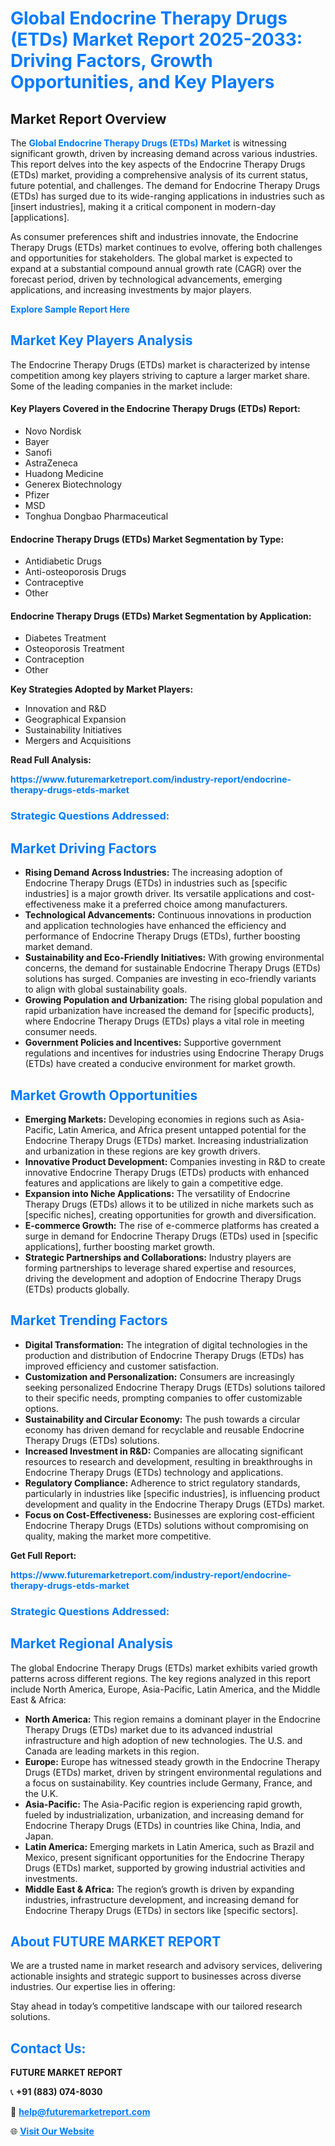 <h1 style="color: #007BFF;">Global Endocrine Therapy Drugs (ETDs) Market Report 2025-2033: Driving Factors, Growth Opportunities, and Key Players</h1>

<section id="overview">
<h2>Market Report Overview</h2>
<p>The <a href="https://www.futuremarketreport.com/industry-report/endocrine-therapy-drugs-etds-market" style="color: #007BFF; text-decoration: none;"><strong>Global Endocrine Therapy Drugs (ETDs) Market</strong></a> is witnessing significant growth, driven by increasing demand across various industries. This report delves into the key aspects of the Endocrine Therapy Drugs (ETDs) market, providing a comprehensive analysis of its current status, future potential, and challenges. The demand for Endocrine Therapy Drugs (ETDs) has surged due to its wide-ranging applications in industries such as [insert industries], making it a critical component in modern-day [applications].</p>
<p>As consumer preferences shift and industries innovate, the Endocrine Therapy Drugs (ETDs) market continues to evolve, offering both challenges and opportunities for stakeholders. The global market is expected to expand at a substantial compound annual growth rate (CAGR) over the forecast period, driven by technological advancements, emerging applications, and increasing investments by major players.</p>
</section>

<section id="overview">
<p><a href="https://www.futuremarketreport.com/request-sample/reportId=77664" style="color: #007BFF; text-decoration: none;"><strong>Explore Sample Report Here</strong></a></p>
</section>

<section id="key-players">
<h2 style="color: #007BFF;">Market Key Players Analysis</h2>
<p>The Endocrine Therapy Drugs (ETDs) market is characterized by intense competition among key players striving to capture a larger market share. Some of the leading companies in the market include:</p>
<h4>Key Players Covered in the Endocrine Therapy Drugs (ETDs) Report:</h4>
<ul><li>Novo Nordisk</li><li>Bayer</li><li>Sanofi</li><li>AstraZeneca</li><li>Huadong Medicine</li><li>Generex Biotechnology</li><li>Pfizer</li><li>MSD</li><li>Tonghua Dongbao Pharmaceutical</li></ul>
<h4>Endocrine Therapy Drugs (ETDs) Market Segmentation by Type:</h4>
<ul><li>Antidiabetic Drugs</li><li>Anti-osteoporosis Drugs</li><li>Contraceptive</li><li>Other</li></ul>

<h4>Endocrine Therapy Drugs (ETDs) Market Segmentation by Application:</h4>
<ul><li>Diabetes Treatment</li><li>Osteoporosis Treatment</li><li>Contraception</li><li>Other</li></ul>
<p><strong>Key Strategies Adopted by Market Players:</strong></p>
<ul>
<li>Innovation and R&D</li>
<li>Geographical Expansion</li>
<li>Sustainability Initiatives</li>
<li>Mergers and Acquisitions</li>
</ul>
</section>

<section>
<p><strong>Read Full Analysis: </strong></p><a href="https://www.futuremarketreport.com/industry-report/endocrine-therapy-drugs-etds-market" style="color: #007BFF; text-decoration: none;"><strong>https://www.futuremarketreport.com/industry-report/endocrine-therapy-drugs-etds-market</strong></a>
<h3 style="color: #007BFF;">Strategic Questions Addressed:</h3>
</section>

<section id="driving-factors">
<h2 style="color: #007BFF;">Market Driving Factors</h2>
<ul>
<li><strong>Rising Demand Across Industries:</strong> The increasing adoption of Endocrine Therapy Drugs (ETDs) in industries such as [specific industries] is a major growth driver. Its versatile applications and cost-effectiveness make it a preferred choice among manufacturers.</li>
<li><strong>Technological Advancements:</strong> Continuous innovations in production and application technologies have enhanced the efficiency and performance of Endocrine Therapy Drugs (ETDs), further boosting market demand.</li>
<li><strong>Sustainability and Eco-Friendly Initiatives:</strong> With growing environmental concerns, the demand for sustainable Endocrine Therapy Drugs (ETDs) solutions has surged. Companies are investing in eco-friendly variants to align with global sustainability goals.</li>
<li><strong>Growing Population and Urbanization:</strong> The rising global population and rapid urbanization have increased the demand for [specific products], where Endocrine Therapy Drugs (ETDs) plays a vital role in meeting consumer needs.</li>
<li><strong>Government Policies and Incentives:</strong> Supportive government regulations and incentives for industries using Endocrine Therapy Drugs (ETDs) have created a conducive environment for market growth.</li>
</ul>
</section>

<section id="growth-opportunities">
<h2 style="color: #007BFF;">Market Growth Opportunities</h2>
<ul>
<li><strong>Emerging Markets:</strong> Developing economies in regions such as Asia-Pacific, Latin America, and Africa present untapped potential for the Endocrine Therapy Drugs (ETDs) market. Increasing industrialization and urbanization in these regions are key growth drivers.</li>
<li><strong>Innovative Product Development:</strong> Companies investing in R&D to create innovative Endocrine Therapy Drugs (ETDs) products with enhanced features and applications are likely to gain a competitive edge.</li>
<li><strong>Expansion into Niche Applications:</strong> The versatility of Endocrine Therapy Drugs (ETDs) allows it to be utilized in niche markets such as [specific niches], creating opportunities for growth and diversification.</li>
<li><strong>E-commerce Growth:</strong> The rise of e-commerce platforms has created a surge in demand for Endocrine Therapy Drugs (ETDs) used in [specific applications], further boosting market growth.</li>
<li><strong>Strategic Partnerships and Collaborations:</strong> Industry players are forming partnerships to leverage shared expertise and resources, driving the development and adoption of Endocrine Therapy Drugs (ETDs) products globally.</li>
</ul>
</section>

<section id="trending-factors">
<h2 style="color: #007BFF;">Market Trending Factors</h2>
<ul>
<li><strong>Digital Transformation:</strong> The integration of digital technologies in the production and distribution of Endocrine Therapy Drugs (ETDs) has improved efficiency and customer satisfaction.</li>
<li><strong>Customization and Personalization:</strong> Consumers are increasingly seeking personalized Endocrine Therapy Drugs (ETDs) solutions tailored to their specific needs, prompting companies to offer customizable options.</li>
<li><strong>Sustainability and Circular Economy:</strong> The push towards a circular economy has driven demand for recyclable and reusable Endocrine Therapy Drugs (ETDs) solutions.</li>
<li><strong>Increased Investment in R&D:</strong> Companies are allocating significant resources to research and development, resulting in breakthroughs in Endocrine Therapy Drugs (ETDs) technology and applications.</li>
<li><strong>Regulatory Compliance:</strong> Adherence to strict regulatory standards, particularly in industries like [specific industries], is influencing product development and quality in the Endocrine Therapy Drugs (ETDs) market.</li>
<li><strong>Focus on Cost-Effectiveness:</strong> Businesses are exploring cost-efficient Endocrine Therapy Drugs (ETDs) solutions without compromising on quality, making the market more competitive.</li>
</ul>
</section>

<section>
<p><strong>Get Full Report: </strong></p><a href="https://www.futuremarketreport.com/industry-report/endocrine-therapy-drugs-etds-market" style="color: #007BFF; text-decoration: none;"><strong>https://www.futuremarketreport.com/industry-report/endocrine-therapy-drugs-etds-market</strong></a>
<h3 style="color: #007BFF;">Strategic Questions Addressed:</h3>
</section>


<section id="regional-analysis">
<h2 style="color: #007BFF;">Market Regional Analysis</h2>
<p>The global Endocrine Therapy Drugs (ETDs) market exhibits varied growth patterns across different regions. The key regions analyzed in this report include North America, Europe, Asia-Pacific, Latin America, and the Middle East & Africa:</p>
<ul>
<li><strong>North America:</strong> This region remains a dominant player in the Endocrine Therapy Drugs (ETDs) market due to its advanced industrial infrastructure and high adoption of new technologies. The U.S. and Canada are leading markets in this region.</li>
<li><strong>Europe:</strong> Europe has witnessed steady growth in the Endocrine Therapy Drugs (ETDs) market, driven by stringent environmental regulations and a focus on sustainability. Key countries include Germany, France, and the U.K.</li>
<li><strong>Asia-Pacific:</strong> The Asia-Pacific region is experiencing rapid growth, fueled by industrialization, urbanization, and increasing demand for Endocrine Therapy Drugs (ETDs) in countries like China, India, and Japan.</li>
<li><strong>Latin America:</strong> Emerging markets in Latin America, such as Brazil and Mexico, present significant opportunities for the Endocrine Therapy Drugs (ETDs) market, supported by growing industrial activities and investments.</li>
<li><strong>Middle East & Africa:</strong> The region’s growth is driven by expanding industries, infrastructure development, and increasing demand for Endocrine Therapy Drugs (ETDs) in sectors like [specific sectors].</li>
</ul>
</section>

<footer>
<h2 style="color: #007BFF;">About FUTURE MARKET REPORT</h2>
<p>We are a trusted name in market research and advisory services, delivering actionable insights and strategic support to businesses across diverse industries. Our expertise lies in offering:</p>

<p>Stay ahead in today’s competitive landscape with our tailored research solutions.</p>

<h2 style="color: #007BFF;">Contact Us:</h2>
<p><strong>FUTURE MARKET REPORT</strong></p>
<p>📞 <strong>+91 (883) 074-8030</strong></p>
<p>📧 <strong><a href="mailto:help@futuremarketreport.com" style="color: #007BFF;">help@futuremarketreport.com</a></strong></p>
<p>🌐 <strong><a href="https://www.futuremarketreport.com/" style="color: #007BFF;">Visit Our Website</a></strong></p>
</footer>